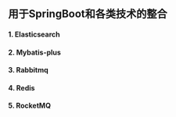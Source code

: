 ## 用于SpringBoot和各类技术的整合
#### 1. Elasticsearch
#### 2. Mybatis-plus 
#### 3. Rabbitmq
#### 4. Redis
#### 5. RocketMQ